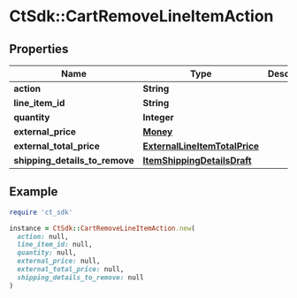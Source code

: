 # CtSdk::CartRemoveLineItemAction

## Properties

| Name | Type | Description | Notes |
| ---- | ---- | ----------- | ----- |
| **action** | **String** |  |  |
| **line_item_id** | **String** |  | [optional] |
| **quantity** | **Integer** |  | [optional] |
| **external_price** | [**Money**](Money.md) |  | [optional] |
| **external_total_price** | [**ExternalLineItemTotalPrice**](ExternalLineItemTotalPrice.md) |  | [optional] |
| **shipping_details_to_remove** | [**ItemShippingDetailsDraft**](ItemShippingDetailsDraft.md) |  | [optional] |

## Example

```ruby
require 'ct_sdk'

instance = CtSdk::CartRemoveLineItemAction.new(
  action: null,
  line_item_id: null,
  quantity: null,
  external_price: null,
  external_total_price: null,
  shipping_details_to_remove: null
)
```

